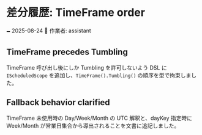 # 差分履歴: TimeFrame order

🗕 2025-08-24
🧐 作業者: assistant

## TimeFrame precedes Tumbling
TimeFrame 呼び出し後にしか Tumbling を許可しないよう DSL に `IScheduledScope` を追加し、`TimeFrame().Tumbling()` の順序を型で拘束しました。

## Fallback behavior clarified
TimeFrame 未使用時の Day/Week/Month の UTC 解釈と、dayKey 指定時に Week/Month が営業日集合から導出されることを文書に追記しました。
